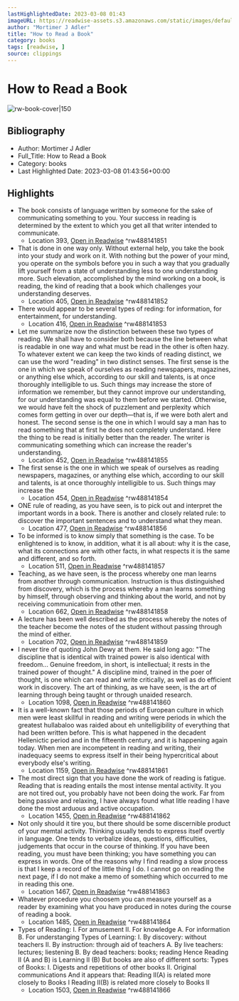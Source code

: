 ```yaml
---
lastHighlightedDate: 2023-03-08 01:43
imageURL: https://readwise-assets.s3.amazonaws.com/static/images/default-book-icon-9.63dbe834380e.png
author: "Mortimer J Adler"
title: "How to Read a Book"
category: books
tags: [readwise, ]
source: clippings
---
```

# How to Read a Book

![rw-book-cover|150](https://readwise-assets.s3.amazonaws.com/static/images/default-book-icon-9.63dbe834380e.png)

## Bibliography
- Author: Mortimer J Adler
- Full_Title: How to Read a Book
- Category: books
- Last Highlighted Date: 2023-03-08 01:43:56+00:00

## Highlights
- The book consists of language written by someone for the sake of communicating something to you. Your success in reading is determined by the extent to which you get all that writer intended to communicate.
    -  Location 393, [Open in Readwise](https://readwise.io/open/488141851)
^rw488141851
- That is done in one way only. Without external help, you take the book into your study and work on it. With nothing but the power of your mind, you operate on the symbols before you in such a way that you gradually lift yourself from a state of understanding less to one understanding more. Such elevation, accomplished by the mind working on a book, is reading, the kind of reading that a book which challenges your understanding deserves.
    -  Location 405, [Open in Readwise](https://readwise.io/open/488141852)
^rw488141852
- There would appear to be several types of reding: for information, for entertainment, for understanding.
    -  Location 416, [Open in Readwise](https://readwise.io/open/488141853)
^rw488141853
- Let me summarize now the distinction between these two types of reading. We shall have to consider both because the line between what is readable in one way and what must be read in the other is often hazy. To whatever extent we can keep the two kinds of reading distinct, we can use the word "reading" in two distinct senses. The first sense is the one in which we speak of ourselves as reading newspapers, magazines, or anything else which, according to our skill and talents, is at once thoroughly intelligible to us. Such things may increase the store of information we remember, but they cannot improve our understanding, for our understanding was equal to them before we started. Otherwise, we would have felt the shock of puzzlement and perplexity which comes form getting in over our depth—that is, if we were both alert and honest. The second sense is the one in which I would say a man has to read something that at first he does not completely understand. Here the thing to be read is initially better than the reader. The writer is communicating something which can increase the reader's understanding.
    -  Location 452, [Open in Readwise](https://readwise.io/open/488141855)
^rw488141855
- The first sense is the one in which we speak of ourselves as reading newspapers, magazines, or anything else which, according to our skill and talents, is at once thoroughly intelligible to us. Such things may increase the
    -  Location 454, [Open in Readwise](https://readwise.io/open/488141854)
^rw488141854
- ONE rule of reading, as you have seen, is to pick out and interpret the important words in a book. There is another and closely related rule: to discover the important sentences and to understand what they mean.
    -  Location 477, [Open in Readwise](https://readwise.io/open/488141856)
^rw488141856
- To be informed is to know simply that something is the case. To be enlightened is to know, in addition, what it is all about: why it is the case, what its connections are with other facts, in what respects it is the same and different, and so forth.
    -  Location 511, [Open in Readwise](https://readwise.io/open/488141857)
^rw488141857
- Teaching, as we have seen, is the process whereby one man learns from another through communication. Instruction is thus distinguished from discovery, which is the process whereby a man learns something by himself, through observing and thinking about the world, and not by receiving communicatioin from other men.
    -  Location 662, [Open in Readwise](https://readwise.io/open/488141858)
^rw488141858
- A lecture has been well described as the process whereby the notes of the teacher become the notes of the student without passing through the mind of either.
    -  Location 702, [Open in Readwise](https://readwise.io/open/488141859)
^rw488141859
- I never tire of quoting John Dewy at them. He said long ago: "The discipline that is identical with trained power is also identical with freedom... Genuine freedom, in short, is intellectual; it rests in the trained power of thought." A discipline mind, trained in the poer of thought, is one which can read and write critically, as well as do efficient work in discovery. The art of thinking, as we have seen, is the art of learning through being taught or through unaided research.
    -  Location 1098, [Open in Readwise](https://readwise.io/open/488141860)
^rw488141860
- It is a well-known fact that those periods of European culture in which men were least skillful in reading and writing were periods in which the greatest hullabaloo was raided about eh unitelligibility of everything that had been written before. This is what happened in the decadent Hellenictic period and in the fifteenth century, and it is happening again today. When men are incompetent in reading and writing, their inadequacy seems to express itself in their being hypercritical about everybody else's writing.
    -  Location 1159, [Open in Readwise](https://readwise.io/open/488141861)
^rw488141861
- The most direct sign that you have done the work of reading is fatigue. Reading that is reading entails the most intense mental activity. It you are not tired out, you probably have not been doing the work. Far from being passive and relaxing, I have always found what litle reading I have done the most arduous and active occupation.
    -  Location 1455, [Open in Readwise](https://readwise.io/open/488141862)
^rw488141862
- Not only should it tire you, but there should be some discernible product of your memtal activity. Thinking usually tends to express itself overtly in language. One tends to verbalize ideas, questions, difficulties, judgements that occur in the course of thinking. If you have been reading, you must have been thinking; you have something you can express in words. One of the reasons why I find reading a slow process is that I keep a record of the little thing I do. I cannot go on reading the next page, if I do not make a memo of something which occurred to me in reading this one.
    -  Location 1467, [Open in Readwise](https://readwise.io/open/488141863)
^rw488141863
- Whatever procedure you choosem you can measure yourself as a reader by examining what you have produced in notes during the course of reading a book.
    -  Location 1485, [Open in Readwise](https://readwise.io/open/488141864)
^rw488141864
- Types of Reading: I. For amusement II. For knowledge A. For information B. For understanging Types of Learning: I. By discovery: without teachers II. By instruction: through aid of teachers A. By live teachers: lectures; liestening B. By dead teachers: books; reading Hence Reading II (A and B) is Learning II (B) But books are also of different sorts: Types of Books: I. Digests and repetitions of other books II. Original communications And it appears that: Reading II(A) is related more closely to Books I Reading II(B) is related more closely to Books II
    -  Location 1503, [Open in Readwise](https://readwise.io/open/488141866)
^rw488141866



